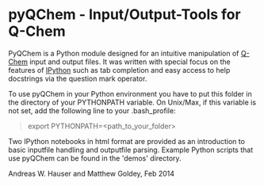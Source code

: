 # pyQChem - Input/Output-Tools for Q-Chem
 

PyQChem is a Python module designed for an intuitive manipulation of
[Q-Chem](http://www.q-chem.com) input and output files. It was written with special focus on the features of [IPython](http://ipython.org) such as tab completion and easy access to help docstrings via the question mark operator. 

To use pyQChem in your Python environment you have to put this folder
in the directory of your PYTHONPATH variable. On Unix/Max, if this
variable is not set, add the following line to your .bash_profile:

> export PYTHONPATH=<path_to_your_folder>

Two IPython notebooks in html format are provided as an introduction
to basic inputfile handling and outputfile parsing. Example Python scripts that use pyQChem can be found in the 'demos' directory.

Andreas W. Hauser and Matthew Goldey, Feb 2014
